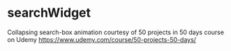 # searchWidget

Collapsing search-box animation courtesy of 50 projects in 50 days course on Udemy
https://www.udemy.com/course/50-projects-50-days/
